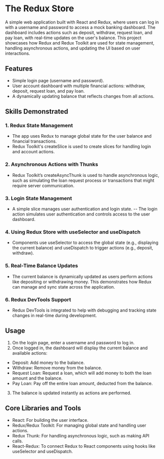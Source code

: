 # The Redux Store

A simple web application built with React and Redux, where users can log in with a username and password to access a mock banking dashboard. The dashboard includes actions such as deposit, withdraw, request loan, and pay loan, with real-time updates on the user's balance. This project showcases how Redux and Redux Toolkit are used for state management, handling asynchronous actions, and updating the UI based on user interactions.

## Features
- Simple login page (username and password).
- User account dashboard with multiple financial actions: withdraw, deposit, request loan, and pay loan.
- A dynamically updating balance that reflects changes from all actions.

## Skills Demonstrated
### 1. Redux State Management
- The app uses Redux to manage global state for the user balance and financial transactions.
- Redux Toolkit's createSlice is used to create slices for handling login and account actions.

### 2. Asynchronous Actions with Thunks
- Redux Toolkit’s createAsyncThunk is used to handle asynchronous logic, such as simulating the loan request process or transactions that might require server communication.

### 3. Login State Management
- A simple slice manages user authentication and login state.
-- The login action simulates user authentication and controls access to the user dashboard.

### 4. Using Redux Store with useSelector and useDispatch
- Components use useSelector to access the global state (e.g., displaying the current balance) and useDispatch to trigger actions (e.g., deposit, withdraw).

### 5. Real-Time Balance Updates
- The current balance is dynamically updated as users perform actions like depositing or withdrawing money. This demonstrates how Redux can manage and sync state across the application.

### 6. Redux DevTools Support
- Redux DevTools is integrated to help with debugging and tracking state changes in real-time during development.

## Usage
1. On the login page, enter a username and password to log in.
2. Once logged in, the dashboard will display the current balance and available actions:
- Deposit: Add money to the balance.
- Withdraw: Remove money from the balance.
- Request Loan: Request a loan, which will add money to both the loan amount and the balance.
- Pay Loan: Pay off the entire loan amount, deducted from the balance.
3. The balance is updated instantly as actions are performed.

## Core Libraries and Tools
- React: For building the user interface.
- Redux/Redux Toolkit: For managing global state and handling user actions.
- Redux Thunk: For handling asynchronous logic, such as making API calls.
- React-Redux: To connect Redux to React components using hooks like useSelector and useDispatch.

